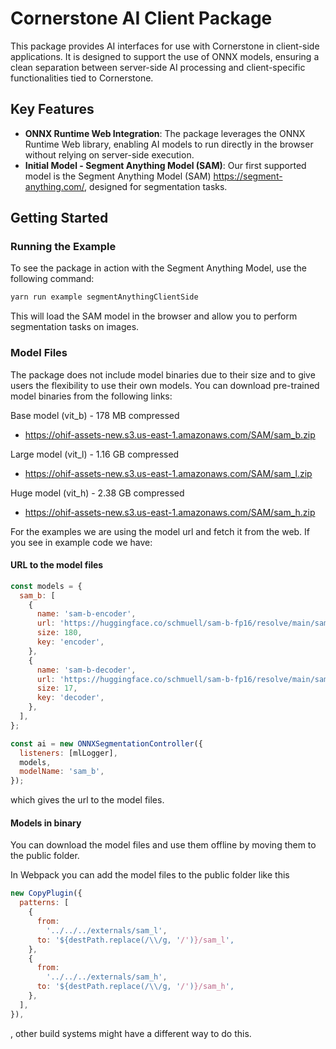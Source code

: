 # Cornerstone AI Client Package

This package provides AI interfaces for use with Cornerstone in client-side applications. It is designed to support the use of ONNX models, ensuring a clean separation between server-side AI processing and client-specific functionalities tied to Cornerstone.

## Key Features

- **ONNX Runtime Web Integration**: The package leverages the ONNX Runtime Web library, enabling AI models to run directly in the browser without relying on server-side execution.
- **Initial Model - Segment Anything Model (SAM)**: Our first supported model is the Segment Anything Model (SAM) https://segment-anything.com/, designed for segmentation tasks.

## Getting Started

### Running the Example

To see the package in action with the Segment Anything Model, use the following command:

```bash
yarn run example segmentAnythingClientSide
```

This will load the SAM model in the browser and allow you to perform segmentation tasks on images.

### Model Files

The package does not include model binaries due to their size and to give users the flexibility to use their own models. You can download pre-trained model binaries from the following links:

Base model (vit_b) - 178 MB compressed

- https://ohif-assets-new.s3.us-east-1.amazonaws.com/SAM/sam_b.zip

Large model (vit_l) - 1.16 GB compressed

- https://ohif-assets-new.s3.us-east-1.amazonaws.com/SAM/sam_l.zip

Huge model (vit_h) - 2.38 GB compressed

- https://ohif-assets-new.s3.us-east-1.amazonaws.com/SAM/sam_h.zip

For the examples we are using the model url and fetch it from the web. If you see in example code we have:


#### URL to the model files

```js
const models = {
  sam_b: [
    {
      name: 'sam-b-encoder',
      url: 'https://huggingface.co/schmuell/sam-b-fp16/resolve/main/sam_vit_b_01ec64.encoder-fp16.onnx',
      size: 180,
      key: 'encoder',
    },
    {
      name: 'sam-b-decoder',
      url: 'https://huggingface.co/schmuell/sam-b-fp16/resolve/main/sam_vit_b_01ec64.decoder.onnx',
      size: 17,
      key: 'decoder',
    },
  ],
};

const ai = new ONNXSegmentationController({
  listeners: [mlLogger],
  models,
  modelName: 'sam_b',
});
```

which gives the url to the model files.

#### Models in binary

You can download the model files and use them offline by moving them to the public folder.

In Webpack you can add the model files to the public folder like this

```js
new CopyPlugin({
  patterns: [
    {
      from:
        '../../../externals/sam_l',
      to: '${destPath.replace(/\\/g, '/')}/sam_l',
    },
    {
      from:
        '../../../externals/sam_h',
      to: '${destPath.replace(/\\/g, '/')}/sam_h',
    },
  ],
}),
```

, other build systems might have a different way to do this.
